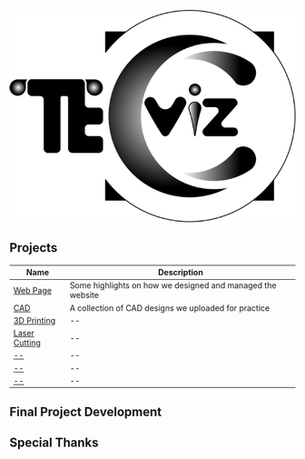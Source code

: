 <p align="center">
  <a href="https://docsify.js.org">
    <img alt="TECviz" src="./docs/_media/icon.svg">
  </a>
</p>

## Projects

| Name                                          | Description                              |
| ------------------------------------------------ | ---------------------------------------- |
| [Web Page](docs/1pm/web.md)       |  Some highlights on how we designed and managed the website |
| [CAD](docs/cad/guide.md)       |  A collection of CAD designs we uploaded for practice |
| [3D Printing](docs/3dprinting/3d.md) | --          |
| [Laser Cutting](docs/computercontrolledcutting/lazercutting.md) | --          |
| [--](https://github.com/docpress/docpress) | --          |
| [--](https://github.com/docpress/docpress) | --         |
| [--](https://github.com/docpress/docpress) | --          |

## Final Project Development

## Special Thanks
